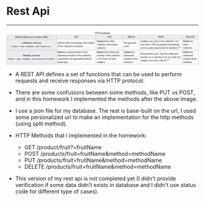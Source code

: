 # Rest Api

<hr>

<img src="Images/http_methods.png" alt="Not bad...">

* A REST API defines a set of functions that can be used to perform requests and receive responses via HTTP protocol.
* There are some confusions between some methods, like PUT vs POST, and in this homework I implemented the methods after the above image.
* I use a json file for my database. The rest is base-built on the url, I used some personalized url to make an implementation for the http methods (using split method).
* HTTP Methods that I implemented in the homework:
	* GET    /product/fruit?=fruitName
	* POST   /products/fruit=fruitName&method=methodName
	* PUT    /products/fruit=fruitName&method=methodName
	* DELETE /products/fruit=fruitName&method=methodName

* This version of my rest api is not completed yet (I didn't provide verification if some data didn't exists in database and I didn't use status code for different type of cases).

